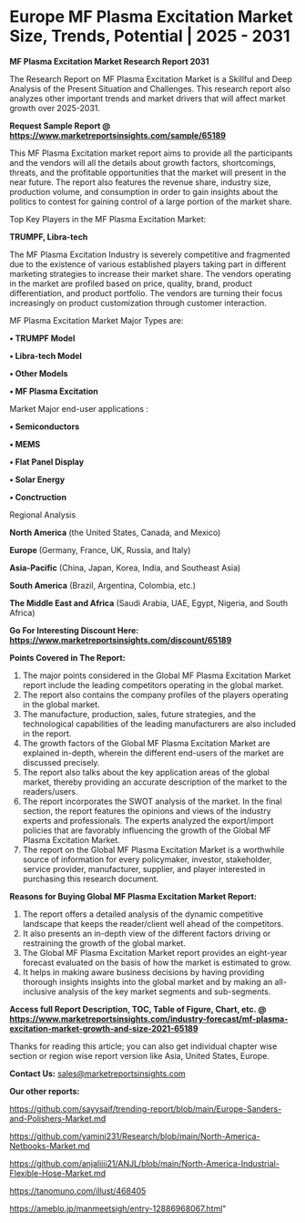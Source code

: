 # Europe MF Plasma Excitation Market Size, Trends, Potential | 2025 - 2031

<strong>MF Plasma Excitation Market Research Report 2031</strong>

The Research Report on MF Plasma Excitation Market is a Skillful and Deep Analysis of the Present Situation and Challenges. This research report also analyzes other important trends and market drivers that will affect market growth over 2025-2031.

<strong>Request Sample Report @ <a href=https://www.marketreportsinsights.com/sample/65189>https://www.marketreportsinsights.com/sample/65189</a></strong>

This MF Plasma Excitation market report aims to provide all the participants and the vendors will all the details about growth factors, shortcomings, threats, and the profitable opportunities that the market will present in the near future. The report also features the revenue share, industry size, production volume, and consumption in order to gain insights about the politics to contest for gaining control of a large portion of the market share.

Top Key Players in the MF Plasma Excitation Market:

<strong>TRUMPF, Libra-tech</strong>

The MF Plasma Excitation Industry is severely competitive and fragmented due to the existence of various established players taking part in different marketing strategies to increase their market share. The vendors operating in the market are profiled based on price, quality, brand, product differentiation, and product portfolio. The vendors are turning their focus increasingly on product customization through customer interaction.

MF Plasma Excitation Market Major Types are:

<strong>• TRUMPF Model

• Libra-tech Model

• Other Models

• MF Plasma Excitation</strong>

Market Major end-user applications :

<strong>• Semiconductors

• MEMS

• Flat Panel Display

• Solar Energy

• Conctruction</strong>

Regional Analysis

</u><strong><b>North America</b></strong> (the United States, Canada, and Mexico)

<strong><b>Europe </b></strong>(Germany, France, UK, Russia, and Italy)

<strong><b>Asia-Pacific</b></strong> (China, Japan, Korea, India, and Southeast Asia)

<strong><b>South America</b></strong> (Brazil, Argentina, Colombia, etc.)

<strong><b>The Middle East and Africa</b></strong> (Saudi Arabia, UAE, Egypt, Nigeria, and South Africa)

<strong>Go For Interesting Discount Here: <a href=https://www.marketreportsinsights.com/discount/65189>https://www.marketreportsinsights.com/discount/65189</a></strong>

<strong>Points Covered in The Report:</strong>
<ol>
  <li>The major points considered in the Global MF Plasma Excitation Market report include the leading competitors operating in the global market.</li>
  <li>The report also contains the company profiles of the players operating in the global market.</li>
  <li>The manufacture, production, sales, future strategies, and the technological capabilities of the leading manufacturers are also included in the report.</li>
  <li>The growth factors of the Global MF Plasma Excitation Market are explained in-depth, wherein the different end-users of the market are discussed precisely.</li>
  <li>The report also talks about the key application areas of the global market, thereby providing an accurate description of the market to the readers/users.</li>
  <li>The report incorporates the SWOT analysis of the market. In the final section, the report features the opinions and views of the industry experts and professionals. The experts analyzed the export/import policies that are favorably influencing the growth of the Global MF Plasma Excitation Market.</li>
  <li>The report on the Global MF Plasma Excitation Market is a worthwhile source of information for every policymaker, investor, stakeholder, service provider, manufacturer, supplier, and player interested in purchasing this research document.</li>
</ol>
<strong>Reasons for Buying Global MF Plasma Excitation Market Report:</strong>

<ol>
  <li>The report offers a detailed analysis of the dynamic competitive landscape that keeps the reader/client well ahead of the competitors.</li>
  <li>It also presents an in-depth view of the different factors driving or restraining the growth of the global market.</li>
  <li>The Global MF Plasma Excitation Market report provides an eight-year forecast evaluated on the basis of how the market is estimated to grow.</li>
  <li>It helps in making aware business decisions by having providing thorough insights insights into the global market and by making an all-inclusive analysis of the key market segments and sub-segments.</li>
</ol>
<strong>Access full Report Description, TOC, Table of Figure, Chart, etc. @ <a href=https://www.marketreportsinsights.com/industry-forecast/mf-plasma-excitation-market-growth-and-size-2021-65189>https://www.marketreportsinsights.com/industry-forecast/mf-plasma-excitation-market-growth-and-size-2021-65189</a></strong>


Thanks for reading this article; you can also get individual chapter wise section or region wise report version like Asia, United States, Europe.

<strong>Contact Us:</strong>
sales@marketreportsinsights.com

<strong>Our other reports:</strong>

<a href=https://github.com/sayysaif/trending-report/blob/main/Europe-Sanders-and-Polishers-Market.md>https://github.com/sayysaif/trending-report/blob/main/Europe-Sanders-and-Polishers-Market.md</a>

<a href=https://github.com/yamini231/Research/blob/main/North-America-Netbooks-Market.md>https://github.com/yamini231/Research/blob/main/North-America-Netbooks-Market.md</a>

<a href=https://github.com/anjaliiii21/ANJL/blob/main/North-America-Industrial-Flexible-Hose-Market.md>https://github.com/anjaliiii21/ANJL/blob/main/North-America-Industrial-Flexible-Hose-Market.md</a>

<a href=https://tanomuno.com/illust/468405>https://tanomuno.com/illust/468405</a>

<a href=https://ameblo.jp/manmeetsigh/entry-12886968067.html>https://ameblo.jp/manmeetsigh/entry-12886968067.html</a>"
